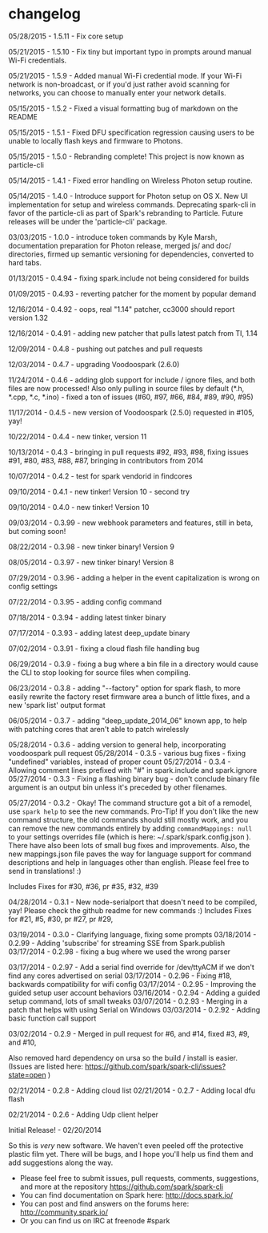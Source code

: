 changelog
=========
05/28/2015 - 1.5.11 - Fix core setup

05/21/2015 - 1.5.10 - Fix tiny but important typo in prompts around manual Wi-Fi credentials.

05/21/2015 - 1.5.9 - Added manual Wi-Fi credential mode. If your Wi-Fi network is non-broadcast, or if you'd just rather avoid scanning for networks, you can choose to manually enter your network details.

05/15/2015 - 1.5.2 - Fixed a visual formatting bug of markdown on the README

05/15/2015 - 1.5.1 - Fixed DFU specification regression causing users to be unable to locally flash keys and firmware to Photons.

05/15/2015 - 1.5.0 - Rebranding complete! This project is now known as particle-cli

05/14/2015 - 1.4.1 - Fixed error handling on Wireless Photon setup routine.

05/14/2015 - 1.4.0 - Introduce support for Photon setup on OS X. New UI implementation for setup and wireless commands. Deprecating spark-cli in favor of the particle-cli as part of Spark's rebranding to Particle. Future releases will be under the 'particle-cli' package.

03/03/2015 - 1.0.0 - introduce token commands by Kyle Marsh, documentation preparation for Photon release, merged js/ and doc/ directories, firmed up semantic versioning for dependencies, converted to hard tabs.

01/13/2015 - 0.4.94 - fixing spark.include not being considered for builds

01/09/2015 - 0.4.93 - reverting patcher for the moment by popular demand

12/16/2014 - 0.4.92 - oops, real "1.14" patcher, cc3000 should report version 1.32

12/16/2014 - 0.4.91 - adding new patcher that pulls latest patch from TI, 1.14

12/09/2014 - 0.4.8 - pushing out patches and pull requests

12/03/2014 - 0.4.7 - upgrading Voodoospark (2.6.0)

11/24/2014 - 0.4.6 - adding glob support for include / ignore files, and both files are now processed!  Also only pulling in source files by default (*.h, *.cpp, *.c, *.ino) - fixed a ton of issues (#60, #97, #66, #84, #89, #90, #95)

11/17/2014 - 0.4.5 - new version of Voodoospark (2.5.0) requested in #105, yay!

10/22/2014 - 0.4.4 - new tinker, version 11

10/13/2014 - 0.4.3 - bringing in pull requests #92, #93, #98, fixing issues #91, #80, #83, #88, #87, bringing in contributors from 2014

10/07/2014 - 0.4.2  - test for spark vendorid in findcores

09/10/2014 - 0.4.1  - new tinker!  Version 10 - second try

09/10/2014 - 0.4.0  - new tinker!  Version 10

09/03/2014 - 0.3.99 - new webhook parameters and features, still in beta, but coming soon!

08/22/2014 - 0.3.98 - new tinker binary! Version 9

08/05/2014 - 0.3.97 - new tinker binary!  Version 8

07/29/2014 - 0.3.96 - adding a helper in the event capitalization is wrong on config settings

07/22/2014 - 0.3.95 - adding config command

07/18/2014 - 0.3.94 - adding latest tinker binary

07/17/2014 - 0.3.93 - adding latest deep_update binary

07/02/2014 - 0.3.91 - fixing a cloud flash file handling bug

06/29/2014 - 0.3.9 - fixing a bug where a bin file in a directory would cause the CLI to stop looking for source files when compiling.

06/23/2014 - 0.3.8 - adding "--factory" option for spark flash, to more easily rewrite the factory reset firmware area
  a bunch of little fixes, and a new 'spark list' output format

06/05/2014 - 0.3.7 - adding "deep_update_2014_06" known app, to help with patching cores that aren't able to patch wirelessly

05/28/2014 - 0.3.6 - adding version to general help, incorporating voodoospark pull request
05/28/2014 - 0.3.5 - various bug fixes - fixing "undefined" variables, instead of proper count
05/27/2014 - 0.3.4 - Allowing comment lines prefixed with "#" in spark.include and spark.ignore
05/27/2014 - 0.3.3 - Fixing a flashing binary bug - don't conclude binary file argument is an output bin unless it's preceded by other filenames.

05/27/2014 - 0.3.2 - Okay! The command structure got a bit of a remodel, use ```spark help``` to see the new commands.
  Pro-Tip!  If you don't like the new command structure, the old commands should still mostly work, and you
  can remove the new commands entirely by adding ```commandMappings: null``` to your settings overrides file
  (which is here: ~/.spark/spark.config.json ).  There have also been lots of small bug fixes and improvements.
  Also, the new mappings.json file paves the way for language support for command descriptions and help in languages
  other than english.  Please feel free to send in translations! :)

  Includes Fixes for #30, #36, pr #35, #32, #39

04/28/2014 - 0.3.1 - New node-serialport that doesn't need to be compiled, yay!  Please check the github readme for new
  commands :)
  Includes Fixes for #21, #5, #30, pr #27, pr #29,

03/19/2014 - 0.3.0 - Clarifying language, fixing some prompts
03/18/2014 - 0.2.99 - Adding 'subscribe' for streaming SSE from Spark.publish
03/17/2014 - 0.2.98 - fixing a bug where we used the wrong parser

03/17/2014 - 0.2.97 - Add a serial find override for /dev/ttyACM if we don't find any cores advertised on serial
03/17/2014 - 0.2.96 - Fixing #18, backwards compatibility for wifi config
03/17/2014 - 0.2.95 - Improving the guided setup user account behaviors
03/16/2014 - 0.2.94 - Adding a guided setup command, lots of small tweaks
03/07/2014 - 0.2.93 - Merging in a patch that helps with using Serial on Windows
03/03/2014 - 0.2.92 - Adding basic function call support

03/02/2014 - 0.2.9 - Merged in pull request for #6, and #14, fixed #3, #9, and #10,

  Also removed hard dependency on ursa so the build / install is easier.
  (Issues are listed here: https://github.com/spark/spark-cli/issues?state=open )

02/21/2014 - 0.2.8 - Adding cloud list
02/21/2014 - 0.2.7 - Adding local dfu flash

02/21/2014 - 0.2.6 - Adding Udp client helper


Initial Release! - 02/20/2014

  So this is _very_ new software.  We haven't even peeled off the protective plastic film yet.
  There will be bugs, and I hope you'll help us find them and add suggestions along the way.


* Please feel free to submit issues, pull requests, comments, suggestions, and more at the repository https://github.com/spark/spark-cli
* You can find documentation on Spark here: http://docs.spark.io/
* You can post and find answers on the forums here: http://community.spark.io/
* Or you can find us on IRC at freenode #spark

